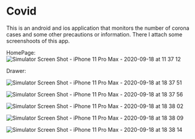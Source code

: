 # Covid

This is an android and ios application that monitors the number of corona cases and some other precautions or information.
There I attach some screenshoots of this app.

HomePage:
![Simulator Screen Shot - iPhone 11 Pro Max - 2020-09-18 at 11 37 12](https://user-images.githubusercontent.com/55773576/93603966-2f4f3f00-f9de-11ea-8405-b633c4643425.png|width=10)

Drawer:

![Simulator Screen Shot - iPhone 11 Pro Max - 2020-09-18 at 18 37 51](https://user-images.githubusercontent.com/55773576/93603977-32e2c600-f9de-11ea-9555-59666bd41b1c.png)

![Simulator Screen Shot - iPhone 11 Pro Max - 2020-09-18 at 18 37 56](https://user-images.githubusercontent.com/55773576/93603982-3413f300-f9de-11ea-9d3e-aabbc82f1698.png)


![Simulator Screen Shot - iPhone 11 Pro Max - 2020-09-18 at 18 38 02](https://user-images.githubusercontent.com/55773576/93603984-34ac8980-f9de-11ea-9058-e9df5ecb9092.png)


![Simulator Screen Shot - iPhone 11 Pro Max - 2020-09-18 at 18 38 09](https://user-images.githubusercontent.com/55773576/93603987-35452000-f9de-11ea-883e-f9f3d9f4fa5a.png)


![Simulator Screen Shot - iPhone 11 Pro Max - 2020-09-18 at 18 38 14](https://user-images.githubusercontent.com/55773576/93603991-35ddb680-f9de-11ea-8783-645397ff74c2.png)

